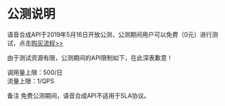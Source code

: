 # 公测说明

语音合成API于2019年5月16日开放公测，公测期间用户可以免费（0元）进行测试，点击[购买流程>>](../Pricing/Purchase-Process.md)

由于测试资源有限，公测期间的API限制如下，在此深表歉意！

调用量上限：500/日   
流量上限：1/QPS

备注
免费公测期间，语音合成API不适用于SLA协议。

